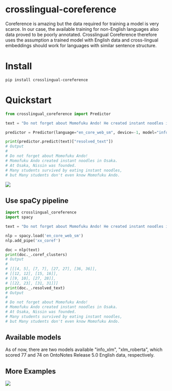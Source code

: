 # crosslingual-coreference
Coreference is amazing but the data required for training a model is very scarce. In our case, the available training for non-English languages also data proved to be poorly annotated. Crosslingual Coreference therefore uses the assumption a trained model with English data and cross-lingual embeddings should work for languages with similar sentence structure. 

# Install

```
pip install crosslingual-coreference
```
# Quickstart
```python
from crosslingual_coreference import Predictor

text = "Do not forget about Momofuku Ando! He created instant noodles in Osaka. At that location, Nissin was founded. Many students survived by eating these noodles, but they don't even know him."

predictor = Predictor(language="en_core_web_sm", device=-1, model="info_xlm")

print(predictor.predict(text)["resolved_text"])
# Output
# 
# Do not forget about Momofuku Ando! 
# Momofuku Ando created instant noodles in Osaka. 
# At Osaka, Nissin was founded. 
# Many students survived by eating instant noodles, 
# but Many students don't even know Momofuku Ando.
```
![](https://raw.githubusercontent.com/Pandora-Intelligence/crosslingual-coreference/master/img/example_en.png)
## Use spaCy pipeline
```python
import crosslingual_coreference
import spacy

text = "Do not forget about Momofuku Ando! He created instant noodles in Osaka. At that location, Nissin was founded. Many students survived by eating these noodles, but they don't even know him."

nlp = spacy.load('en_core_web_sm')
nlp.add_pipe('xx_coref')

doc = nlp(text)
print(doc._.coref_clusters)
# Output
# 
# [[[4, 5], [7, 7], [27, 27], [36, 36]], 
# [[12, 12], [15, 16]], 
# [[9, 10], [27, 28]], 
# [[22, 23], [31, 31]]]
print(doc._.resolved_text)
# Output
# 
# Do not forget about Momofuku Ando! 
# Momofuku Ando created instant noodles in Osaka. 
# At Osaka, Nissin was founded. 
# Many students survived by eating instant noodles, 
# but Many students don't even know Momofuku Ando.
```
## Available models
As of now, there are two models available "info_xlm", "xlm_roberta", which scored 77 and 74 on OntoNotes Release 5.0 English data, respectively.
## More Examples
![](https://raw.githubusercontent.com/Pandora-Intelligence/crosslingual-coreference/master/img/example_total.png)

